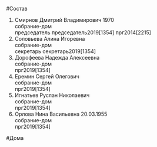 #Состав  
1. Смирнов Дмитрий Владимирович 1970  
    собрание-дом  
    председатель председатель2019[1354] прг2014[2215]  
2. Соловьева Алина Игоревна  
    собрание-дом  
    секретарь секретарь2019[1354]  
3. Дорофеева Надежда Алексеевна  
    собрание-дом  
    прг2019[1354]  
4. Еремин Сергей Олегович  
    собрание-дом  
    прг2019[1354]  
5. Игнатьев Руслан Николаевич  
    собрание-дом  
    прг2019[1354]  
6. Орлова Нина Васильевна 20.03.1955  
    собрание-дом  
    прг2019[1354]  
  
#Дома  
  
